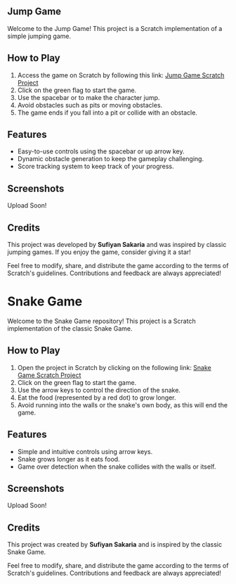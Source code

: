 ## **Jump Game**

Welcome to the Jump Game! This project is a Scratch implementation of a simple jumping game.

## How to Play

1. Access the game on Scratch by following this link: [Jump Game Scratch Project](https://scratch.mit.edu/projects/1234567890)
2. Click on the green flag to start the game.
3. Use the spacebar or to make the character jump.
4. Avoid obstacles such as pits or moving obstacles.
5. The game ends if you fall into a pit or collide with an obstacle.

## Features

- Easy-to-use controls using the spacebar or up arrow key.
- Dynamic obstacle generation to keep the gameplay challenging.
- Score tracking system to keep track of your progress.

## Screenshots

Upload Soon!

## Credits

This project was developed by **Sufiyan Sakaria** and was inspired by classic jumping games. If you enjoy the game, consider giving it a star!

Feel free to modify, share, and distribute the game according to the terms of Scratch's guidelines. Contributions and feedback are always appreciated!




# **Snake Game**

Welcome to the Snake Game repository! This project is a Scratch implementation of the classic Snake Game.

## How to Play

1. Open the project in Scratch by clicking on the following link: [Snake Game Scratch Project](https://scratch.mit.edu/projects/1234567890)
2. Click on the green flag to start the game.
3. Use the arrow keys to control the direction of the snake.
4. Eat the food (represented by a red dot) to grow longer.
5. Avoid running into the walls or the snake's own body, as this will end the game.

## Features

- Simple and intuitive controls using arrow keys.
- Snake grows longer as it eats food.
- Game over detection when the snake collides with the walls or itself.

## Screenshots

Upload Soon!

## Credits

This project was created by **Sufiyan Sakaria** and is inspired by the classic Snake Game.

Feel free to modify, share, and distribute the game according to the terms of Scratch's guidelines. Contributions and feedback are always appreciated!
